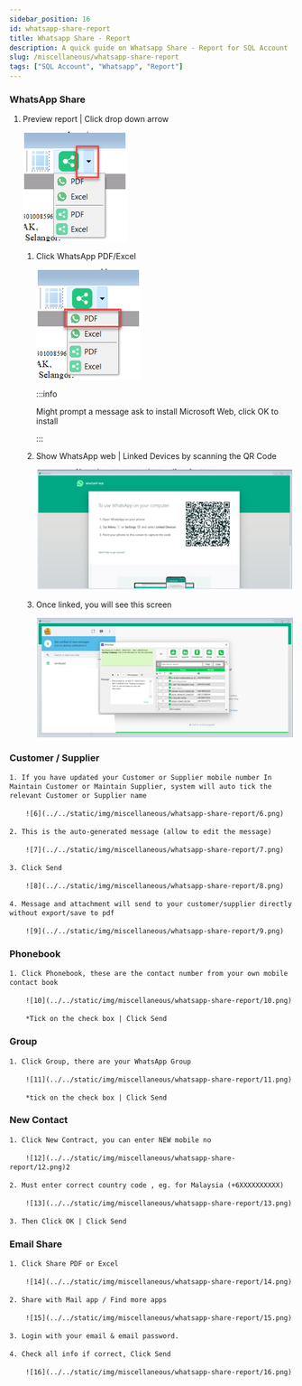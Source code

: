 ```yaml
---
sidebar_position: 16
id: whatsapp-share-report
title: Whatsapp Share - Report
description: A quick guide on Whatsapp Share - Report for SQL Account
slug: /miscellaneous/whatsapp-share-report
tags: ["SQL Account", "Whatsapp", "Report"]
---
```


<!-- ![1](../../static/img/miscellaneous/whatsapp-share-report/1.png) -->

### WhatsApp Share

1. Preview report | Click drop down arrow

    ![2](../../static/img/miscellaneous/whatsapp-share-report/2.png)

    1. Click WhatsApp PDF/Excel

        ![3](../../static/img/miscellaneous/whatsapp-share-report/3.png)

        :::info

        Might prompt a message ask to install Microsoft Web, click OK to install

        :::

    2. Show WhatsApp web | Linked Devices by scanning the QR Code

        ![4](../../static/img/miscellaneous/whatsapp-share-report/4.png)

    3. Once linked, you will see this screen

        ![5](../../static/img/miscellaneous/whatsapp-share-report/5.png)

### Customer / Supplier

    1. If you have updated your Customer or Supplier mobile number In Maintain Customer or Maintain Supplier, system will auto tick the relevant Customer or Supplier name

        ![6](../../static/img/miscellaneous/whatsapp-share-report/6.png)

    2. This is the auto-generated message (allow to edit the message)

        ![7](../../static/img/miscellaneous/whatsapp-share-report/7.png)

    3. Click Send

        ![8](../../static/img/miscellaneous/whatsapp-share-report/8.png)

    4. Message and attachment will send to your customer/supplier directly without export/save to pdf

        ![9](../../static/img/miscellaneous/whatsapp-share-report/9.png)

### Phonebook

    1. Click Phonebook, these are the contact number from your own mobile contact book

        ![10](../../static/img/miscellaneous/whatsapp-share-report/10.png)

        *Tick on the check box | Click Send

### Group

    1. Click Group, there are your WhatsApp Group

        ![11](../../static/img/miscellaneous/whatsapp-share-report/11.png)

        *tick on the check box | Click Send

### New Contact

    1. Click New Contract, you can enter NEW mobile no

        ![12](../../static/img/miscellaneous/whatsapp-share-report/12.png)2

    2. Must enter correct country code , eg. for Malaysia (+6XXXXXXXXXX)

        ![13](../../static/img/miscellaneous/whatsapp-share-report/13.png)

    3. Then Click OK | Click Send

### Email Share

    1. Click Share PDF or Excel

        ![14](../../static/img/miscellaneous/whatsapp-share-report/14.png)

    2. Share with Mail app / Find more apps

        ![15](../../static/img/miscellaneous/whatsapp-share-report/15.png)

    3. Login with your email & email password.

    4. Check all info if correct, Click Send

        ![16](../../static/img/miscellaneous/whatsapp-share-report/16.png)
